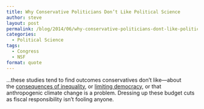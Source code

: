 ```yaml
---
title: Why Conservative Politicians Don’t Like Political Science
author: steve
layout: post
permalink: /blog/2014/06/why-conservative-politicians-dont-like-political-science/
categories:
  - Political Science
tags:
  - Congress
  - NSF
format: quote
---
```

…these studies tend to find outcomes conservatives don’t like—about the [consequences of inequality][1], or [limiting democracy][2], or that anthropogenic climate change is a problem. Dressing up these budget cuts as fiscal responsibility isn’t fooling anyone.

 [1]: http://www.washingtonpost.com/business/economy/income-inequality-hurts-economic-growth-researchers-say/2014/01/24/cb6e02a0-83b0-11e3-9dd4-e7278db80d86_story.html
 [2]: http://papers.ssrn.com/sol3/papers.cfm?abstract_id=1084598.